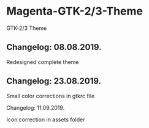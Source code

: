 # Magenta-GTK-2/3-Theme

GTK-2/3 Theme

Changelog: 08.08.2019.
----------------------

Redesigned complete theme

Changelog: 23.08.2019.
----------------------

Small color corrections in gtkrc file

Changelog: 11.09.2019.

Icon correction in assets folder
